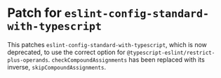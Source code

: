 # Patch for `eslint-config-standard-with-typescript`

This patches `eslint-config-standard-with-typescript`, which is now deprecated, to use the correct option for `@typescript-eslint/restrict-plus-operands`. `checkCompoundAssignments` has been replaced with its inverse, `skipCompoundAssignments`.
